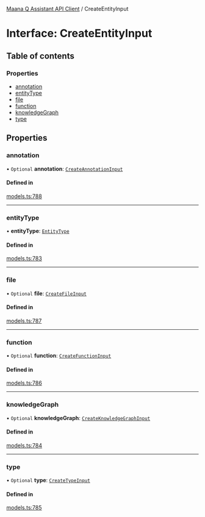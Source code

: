 [Maana Q Assistant API Client](../README.md) / CreateEntityInput

# Interface: CreateEntityInput

## Table of contents

### Properties

- [annotation](CreateEntityInput.md#annotation)
- [entityType](CreateEntityInput.md#entitytype)
- [file](CreateEntityInput.md#file)
- [function](CreateEntityInput.md#function)
- [knowledgeGraph](CreateEntityInput.md#knowledgegraph)
- [type](CreateEntityInput.md#type)

## Properties

### annotation

• `Optional` **annotation**: [`CreateAnnotationInput`](CreateAnnotationInput.md)

#### Defined in

[models.ts:788](https://github.com/maana-io/q-assistant-client/blob/develop/src/models.ts#L788)

___

### entityType

• **entityType**: [`EntityType`](../README.md#entitytype)

#### Defined in

[models.ts:783](https://github.com/maana-io/q-assistant-client/blob/develop/src/models.ts#L783)

___

### file

• `Optional` **file**: [`CreateFileInput`](CreateFileInput.md)

#### Defined in

[models.ts:787](https://github.com/maana-io/q-assistant-client/blob/develop/src/models.ts#L787)

___

### function

• `Optional` **function**: [`CreateFunctionInput`](CreateFunctionInput.md)

#### Defined in

[models.ts:786](https://github.com/maana-io/q-assistant-client/blob/develop/src/models.ts#L786)

___

### knowledgeGraph

• `Optional` **knowledgeGraph**: [`CreateKnowledgeGraphInput`](CreateKnowledgeGraphInput.md)

#### Defined in

[models.ts:784](https://github.com/maana-io/q-assistant-client/blob/develop/src/models.ts#L784)

___

### type

• `Optional` **type**: [`CreateTypeInput`](CreateTypeInput.md)

#### Defined in

[models.ts:785](https://github.com/maana-io/q-assistant-client/blob/develop/src/models.ts#L785)
